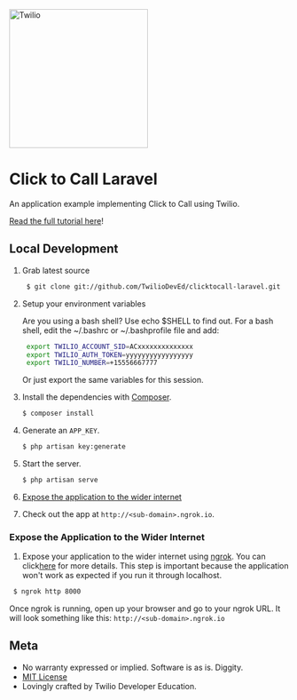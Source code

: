 <a href="https://www.twilio.com">
  <img src="https://static0.twilio.com/marketing/bundles/marketing/img/logos/wordmark-red.svg" alt="Twilio" width="250" />
</a>

# Click to Call Laravel

An application example implementing Click to Call using Twilio.

[Read the full tutorial here](https://www.twilio.com/docs/tutorials/walkthrough/click-to-call/php/laravel)!

## Local Development

1. Grab latest source

    ```bash
     $ git clone git://github.com/TwilioDevEd/clicktocall-laravel.git
    ```

1. Setup your environment variables

   Are you using a bash shell? Use echo $SHELL to find out. For a bash
   shell, edit the ~/.bashrc or ~/.bashprofile file and add:

   ```sh
    export TWILIO_ACCOUNT_SID=ACxxxxxxxxxxxxxx
    export TWILIO_AUTH_TOKEN=yyyyyyyyyyyyyyyyy
    export TWILIO_NUMBER=+15556667777
   ```

   Or just export the same variables for this session.

1. Install the dependencies with [Composer](https://getcomposer.org/).

   ```bash
   $ composer install
   ```

1. Generate an `APP_KEY`.

   ```bash
   $ php artisan key:generate
   ```

1. Start the server.

   ```bash
   $ php artisan serve
   ```   

1. [Expose the application to the wider internet](#expose-the-application-to-the-wider-internet)

1. Check out the app at `http://<sub-domain>.ngrok.io`.

### Expose the Application to the Wider Internet

1. Expose your application to the wider internet using [ngrok](http://ngrok.com).
   You can click[here](#expose-the-application-to-the-wider-internet)
   for more details. This step is important because the application won't
   work as expected if you run it through localhost.

  ```bash
   $ ngrok http 8000
  ```

  Once ngrok is running, open up your browser and go to your ngrok URL.
  It will look something like this: `http://<sub-domain>.ngrok.io`

## Meta

 * No warranty expressed or implied. Software is as is. Diggity.
 * [MIT License](http://www.opensource.org/licenses/mit-license.html)
 * Lovingly crafted by Twilio Developer Education.
